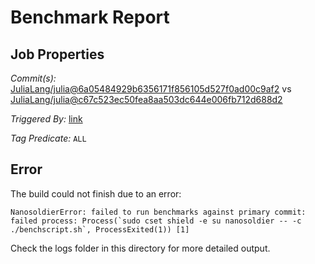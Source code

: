 # Benchmark Report

## Job Properties

*Commit(s):* [JuliaLang/julia@6a05484929b6356171f856105d527f0ad00c9af2](https://github.com/JuliaLang/julia/commit/6a05484929b6356171f856105d527f0ad00c9af2) vs [JuliaLang/julia@c67c523ec50fea8aa503dc644e006fb712d688d2](https://github.com/JuliaLang/julia/commit/c67c523ec50fea8aa503dc644e006fb712d688d2)

*Triggered By:* [link](https://github.com/JuliaLang/julia/pull/20005#issuecomment-313879562)

*Tag Predicate:* `ALL`

## Error

The build could not finish due to an error:

```
NanosoldierError: failed to run benchmarks against primary commit: failed process: Process(`sudo cset shield -e su nanosoldier -- -c ./benchscript.sh`, ProcessExited(1)) [1]
```

Check the logs folder in this directory for more detailed output.

